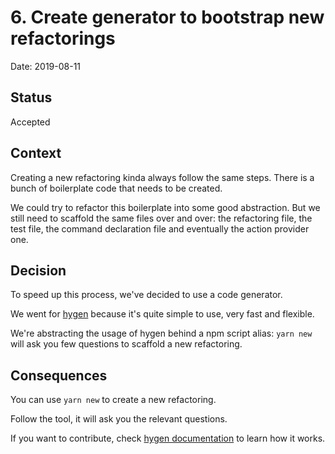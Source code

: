 # 6. Create generator to bootstrap new refactorings

Date: 2019-08-11

## Status

Accepted

## Context

Creating a new refactoring kinda always follow the same steps. There is a bunch of boilerplate code that needs to be created.

We could try to refactor this boilerplate into some good abstraction. But we still need to scaffold the same files over and over: the refactoring file, the test file, the command declaration file and eventually the action provider one.

## Decision

To speed up this process, we've decided to use a code generator.

We went for [hygen](https://www.hygen.io/) because it's quite simple to use, very fast and flexible.

We're abstracting the usage of hygen behind a npm script alias: `yarn new` will ask you few questions to scaffold a new refactoring.

## Consequences

You can use `yarn new` to create a new refactoring.

Follow the tool, it will ask you the relevant questions.

If you want to contribute, check [hygen documentation](https://www.hygen.io/docs/quick-start) to learn how it works.

